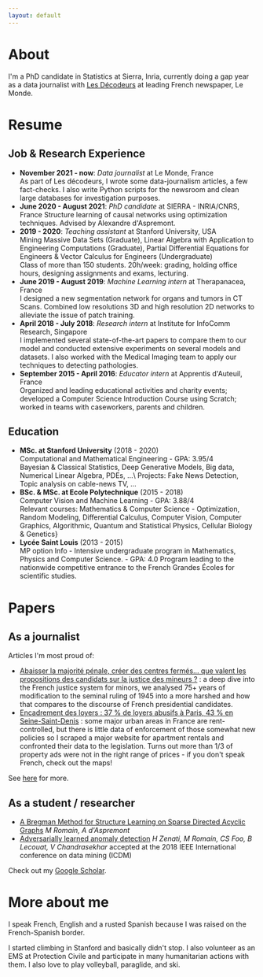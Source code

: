 ```yaml
---
layout: default
---
```


# About

I'm a PhD candidate in Statistics at Sierra, Inria, currently doing a gap year as a data journalist with [Les Décodeurs](https://www.lemonde.fr/les-decodeurs/) at leading French newspaper, Le Monde.

# Resume

## Job & Research Experience 

- __November 2021 - now__: _Data journalist_ at Le Monde, France  
As part of Les décodeurs, I wrote some data-journalism articles, a few fact-checks. I also write Python scripts for the newsroom and clean large databases for investigation purposes. 
- __June 2020 - August 2021__: _PhD candidate_ at SIERRA - INRIA/CNRS, France
Structure learning of causal networks using optimization techniques. Advised by Alexandre d'Aspremont.
- __2019 - 2020__: _Teaching assistant_ at Stanford University, USA  
Mining Massive Data Sets (Graduate), Linear Algebra with Application to Engineering Computations (Graduate), Partial Differential Equations for Engineers \& Vector Calculus for Engineers (Undergraduate)  
Class of more than 150 students. 20h/week: grading, holding office hours, designing assignments and exams, lecturing.
- __June 2019 - August 2019__: _Machine Learning intern_ at Therapanacea, France  
I designed a new segmentation network for organs and tumors in CT Scans. Combined low resolutions 3D and high resolution 2D networks to alleviate the issue of patch training.
- __April 2018 - July 2018__: _Research intern_ at Institute for InfoComm Research, Singapore  
I implemented several state-of-the-art papers to compare them to our model and conducted extensive experiments on several models and datasets.
  I also worked with the Medical Imaging team to apply our techniques to detecting pathologies.
- __September 2015 - April 2016__: _Educator intern_ at Apprentis d'Auteuil, France  
Organized and leading educational activities and charity events; developed a Computer Science Introduction Course using Scratch; worked in teams with caseworkers, parents and children.

## Education

- __MSc. at Stanford University__ (2018 - 2020)  
Computational and Mathematical Engineering - GPA: 3.95/4  
Bayesian \& Classical Statistics, Deep Generative Models, Big data, Numerical Linear Algebra, PDEs, ...\\
Projects: Fake News Detection, Topic analysis on cable-news TV, ...
- __BSc. \& MSc. at Ecole Polytechnique__ (2015 - 2018)  
Computer Vision and Machine Learning - GPA: 3.88/4  
Relevant courses: Mathematics \& Computer Science - Optimization, Random Modeling, Differential Calculus, Computer Vision, Computer Graphics, Algorithmic, Quantum and Statistical Physics, Cellular Biology \& Genetics}
- __Lycée Saint Louis__ (2013 - 2015)  
MP option Info - Intensive undergraduate program in Mathematics, Physics and Computer Science. - GPA: 4.0 
Program leading to the nationwide competitive entrance to the French Grandes Écoles for scientific studies.

# Papers

## As a journalist

Articles I'm most proud of:
- [Abaisser la majorité pénale, créer des centres fermés… que valent les propositions des candidats sur la justice des mineurs ?](https://www.lemonde.fr/les-decodeurs/article/2021/12/15/abaisser-la-majorite-penale-creer-des-centres-fermes-que-valent-ces-propositions-sur-la-justice-des-mineurs\_6106189i\_4355770.html) : a deep dive into the French justice system for minors, we analysed 75+ years of modification to the seminal ruling of 1945 into a more harshed and how that compares to the discourse of French presidential candidates.
- [Encadrement des loyers : 37 % de loyers abusifs à Paris, 43 % en Seine-Saint-Denis](https://www.lemonde.fr/les-decodeurs/article/2021/12/05/encadrement-des-loyers-37-de-loyers-abusifs-a-paris-43-en-seine-saint-denis\_6104818\_4355770.html) : some major urban areas in France are rent-controlled, but there is little data of enforcement of those somewhat new policies so I scraped a major website for apartment rentals and confronted their data to the legislation. Turns out more than 1/3 of property ads were not in the right range of prices - if you don't speak French, check out the maps!

See [here](https://www.lemonde.fr/signataires/manon-romain/) for more.

## As a student / researcher
- [A Bregman Method for Structure Learning on Sparse Directed Acyclic Graphs](https://arxiv.org/abs/2011.02764) _M Romain, A d'Aspremont_
- [Adversarially learned anomaly detection](https://ieeexplore.ieee.org/abstract/document/8594897) _H Zenati, M Romain, CS Foo, B Lecouat, V Chandrasekhar_ accepted at the 2018 IEEE International conference on data mining (ICDM)

Check out my [Google Scholar](https://scholar.google.com/citations?user=WkdIczkAAAAJ&hl=fr).


# More about me

I speak French, English and a rusted Spanish because I was raised on the French-Spanish border.  

I started climbing in Stanford and basically didn't stop. I also volunteer as an EMS at Protection Civile and participate in many humanitarian actions with them. 
I also love to play volleyball, paraglide, and ski.
